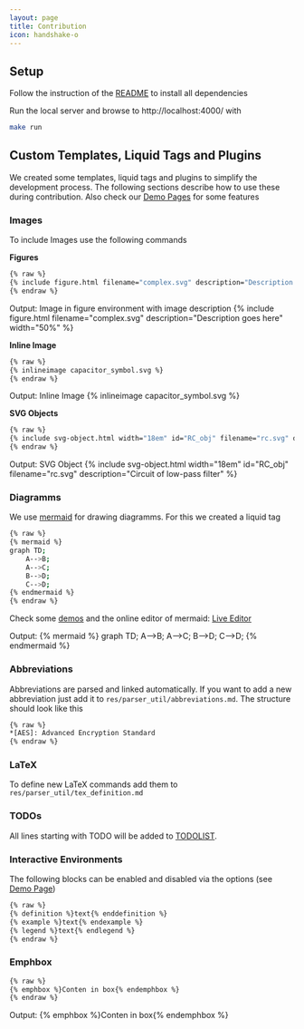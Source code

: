 ```yaml
---
layout: page
title: Contribution
icon: handshake-o
---
```

## Setup
Follow the instruction of the [README](https://github.com/latex4ei/tex4tum/blob/master/README.md#contribution) to install all dependencies

Run the local server and browse to http://localhost:4000/ with
```bash
make run
```

## Custom Templates, Liquid Tags and Plugins
We created some templates, liquid tags and plugins to simplify the development process. The following sections describe how to use these during contribution. Also check our [Demo Pages](demo.html) for some features

### Images
To include Images use the following commands

**Figures**
```bash
{% raw %}
{% include figure.html filename="complex.svg" description="Description goes here" width="50%" %}
{% endraw %}
```
Output: Image in figure environment with image description
{% include figure.html filename="complex.svg" description="Description goes here" width="50%" %}

**Inline Image**
```bash
{% raw %}
{% inlineimage capacitor_symbol.svg %}
{% endraw %}
```
Output: Inline Image {% inlineimage capacitor_symbol.svg %}

**SVG Objects**
```bash
{% raw %}
{% include svg-object.html width="18em" id="RC_obj" filename="rc.svg" description="Circuit of low-pass filter" %}
{% endraw %}
```
Output: SVG Object
{% include svg-object.html width="18em" id="RC_obj" filename="rc.svg" description="Circuit of low-pass filter" %}

### Diagramms
We use [mermaid](https://knsv.github.io/mermaid) for drawing diagramms. For this we created a liquid tag
```bash
{% raw %}
{% mermaid %}
graph TD;
    A-->B;
    A-->C;
    B-->D;
    C-->D;
{% endmermaid %}
{% endraw %}
```
Check some [demos](https://knsv.github.io/mermaid/#demos9) and the online editor of mermaid: [Live Editor](knsv.github.io/mermaid/live_editor)

Output:
{% mermaid %}
graph TD;
    A-->B;
    A-->C;
    B-->D;
    C-->D;
{% endmermaid %}

### Abbreviations
Abbreviations are parsed and linked automatically. If you want to add a new abbreviation just add it to `res/parser_util/abbreviations.md`. The structure should look like this
```bash
{% raw %}
*[AES]: Advanced Encryption Standard
{% endraw %}
```

### LaTeX
To define new LaTeX commands add them to `res/parser_util/tex_definition.md`

### TODOs
All lines starting with TODO will be added to [TODOLIST](todo.html).

### Interactive Environments
The following blocks can be enabled and disabled via the options (see [Demo Page](demo.html))
```bash
{% raw %}
{% definition %}text{% enddefinition %}
{% example %}text{% endexample %}
{% legend %}text{% endlegend %}
{% endraw %}
```

### Emphbox
```bash
{% raw %}
{% emphbox %}Conten in box{% endemphbox %}
{% endraw %}
```
Output:
{% emphbox %}Conten in box{% endemphbox %}
